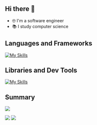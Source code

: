 ## Hi there 👋

- :nerd_face: I'm a software engineer
- :books: I study computer science

## Languages and Frameworks
[![My Skills](https://skillicons.dev/icons?i=html,css,js,python,java,php,ruby,rails,go,mysql,regex)](https://skillicons.dev)

## Libraries and Dev Tools
[![My Skills](https://skillicons.dev/icons?i=git,github,githubactions,docker,aws,linux,nginx,npm,webpack,bootstrap,tailwind)](https://skillicons.dev)

## Summary
![](http://github-profile-summary-cards.vercel.app/api/cards/profile-details?username=AkinoJoey&theme=github)

![](http://github-profile-summary-cards.vercel.app/api/cards/most-commit-language?username=AkinoJoey&theme=github)
![](http://github-profile-summary-cards.vercel.app/api/cards/stats?username=AkinoJoey&theme=github)
